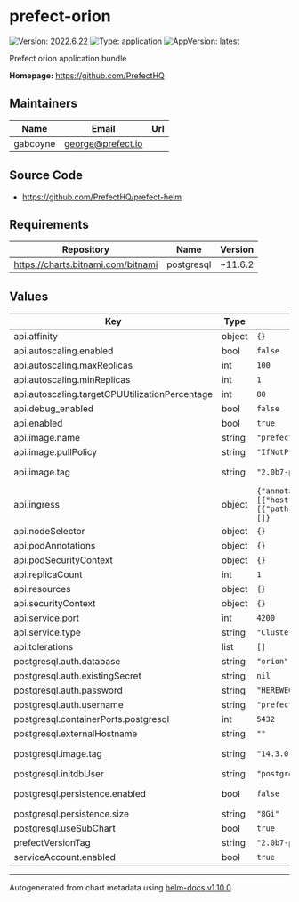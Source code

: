 # prefect-orion

![Version: 2022.6.22](https://img.shields.io/badge/Version-2022.6.22-informational?style=flat-square) ![Type: application](https://img.shields.io/badge/Type-application-informational?style=flat-square) ![AppVersion: latest](https://img.shields.io/badge/AppVersion-latest-informational?style=flat-square)

Prefect orion application bundle

**Homepage:** <https://github.com/PrefectHQ>

## Maintainers

| Name     | Email               | Url |
| -------- | ------------------- | --- |
| gabcoyne | <george@prefect.io> |     |

## Source Code

* <https://github.com/PrefectHQ/prefect-helm>

## Requirements

| Repository                         | Name       | Version |
| ---------------------------------- | ---------- | ------- |
| https://charts.bitnami.com/bitnami | postgresql | ~11.6.2 |

## Values

| Key                                            | Type   | Default                                                                                                                                                    | Description                                                                      |
| ---------------------------------------------- | ------ | ---------------------------------------------------------------------------------------------------------------------------------------------------------- | -------------------------------------------------------------------------------- |
| api.affinity                                   | object | `{}`                                                                                                                                                       |                                                                                  |
| api.autoscaling.enabled                        | bool   | `false`                                                                                                                                                    | Enable autoscaling                                                               |
| api.autoscaling.maxReplicas                    | int    | `100`                                                                                                                                                      |                                                                                  |
| api.autoscaling.minReplicas                    | int    | `1`                                                                                                                                                        | Minimum autoscaling replica count                                                |
| api.autoscaling.targetCPUUtilizationPercentage | int    | `80`                                                                                                                                                       |                                                                                  |
| api.debug_enabled                              | bool   | `false`                                                                                                                                                    |                                                                                  |
| api.enabled                                    | bool   | `true`                                                                                                                                                     |                                                                                  |
| api.image.name                                 | string | `"prefecthq/prefect"`                                                                                                                                      |                                                                                  |
| api.image.pullPolicy                           | string | `"IfNotPresent"`                                                                                                                                           |                                                                                  |
| api.image.tag                                  | string | `"2.0b7-python3.8"`                                                                                                                                        | Overrides the image tag whose default is the chart appVersion.                   |
| api.ingress                                    | object | `{"annotations":{},"className":"","enabled":false,"hosts":[{"host":"prefect.local","paths":[{"path":"/","pathType":"ImplementationSpecific"}]}],"tls":[]}` | Ingress configuration                                                            |
| api.nodeSelector                               | object | `{}`                                                                                                                                                       |                                                                                  |
| api.podAnnotations                             | object | `{}`                                                                                                                                                       |                                                                                  |
| api.podSecurityContext                         | object | `{}`                                                                                                                                                       |                                                                                  |
| api.replicaCount                               | int    | `1`                                                                                                                                                        |                                                                                  |
| api.resources                                  | object | `{}`                                                                                                                                                       |                                                                                  |
| api.securityContext                            | object | `{}`                                                                                                                                                       |                                                                                  |
| api.service.port                               | int    | `4200`                                                                                                                                                     |                                                                                  |
| api.service.type                               | string | `"ClusterIP"`                                                                                                                                              |                                                                                  |
| api.tolerations                                | list   | `[]`                                                                                                                                                       |                                                                                  |
| postgresql.auth.database                       | string | `"orion"`                                                                                                                                                  |                                                                                  |
| postgresql.auth.existingSecret                 | string | `nil`                                                                                                                                                      |                                                                                  |
| postgresql.auth.password                       | string | `"HEREWEGO"`                                                                                                                                               |                                                                                  |
| postgresql.auth.username                       | string | `"prefect"`                                                                                                                                                |                                                                                  |
| postgresql.containerPorts.postgresql           | int    | `5432`                                                                                                                                                     |                                                                                  |
| postgresql.externalHostname                    | string | `""`                                                                                                                                                       |                                                                                  |
| postgresql.image.tag                           | string | `"14.3.0"`                                                                                                                                                 | Version tag, corresponds to tags at https://hub.docker.com/r/bitnami/postgresql/ |
| postgresql.initdbUser                          | string | `"postgres"`                                                                                                                                               | initial postgres user to create                                                  |
| postgresql.persistence.enabled                 | bool   | `false`                                                                                                                                                    | Enables a PVC that stores db between deployments                                 |
| postgresql.persistence.size                    | string | `"8Gi"`                                                                                                                                                    | Configures size of postgres PVC                                                  |
| postgresql.useSubChart                         | bool   | `true`                                                                                                                                                     |                                                                                  |
| prefectVersionTag                              | string | `"2.0b7-python3.8"`                                                                                                                                        |                                                                                  |
| serviceAccount.enabled                         | bool   | `true`                                                                                                                                                     |                                                                                  |

----------------------------------------------
Autogenerated from chart metadata using [helm-docs v1.10.0](https://github.com/norwoodj/helm-docs/releases/v1.10.0)

